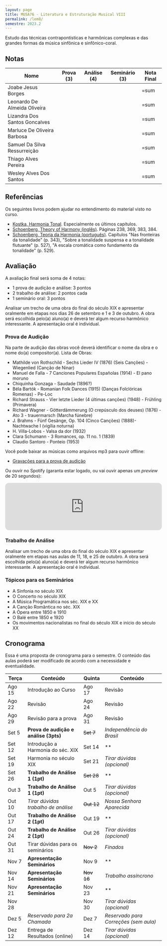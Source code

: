 ```yaml
---
layout: page
title: MUSA76 - Literatura e Estruturação Musical VIII
permalink: /lem8/
semestre: 2023.2
---
```


Estudo das técnicas contrapontísticas e harmônicas complexas e das grandes
formas da música sinfônica e sinfônico-coral.

## Notas

| Nome                          | Prova (3) | Análise (4) | Seminário (3) | Nota Final |
|-------------------------------|-----------|-------------|---------------|------------|
| Joabe Jesus Borges            |           |             |               | =sum       |
| Leonardo De Almeida Oliveira  |           |             |               | =sum       |
| Lizandra Dos Santos Goncalves |           |             |               | =sum       |
| Marluce De Oliveira Barbosa   |           |             |               | =sum       |
| Samuel Da Silva Ressurreição  |           |             |               | =sum       |
| Thiago Alves Pereira          |           |             |               | =sum       |
| Wesley Alves Dos Santos       |           |             |               | =sum       |


## Referências

Os seguintes livros podem ajudar no entendimento do material visto no curso.

- [Kostka, Harmonia Tonal][7]. Especialmente os últimos capítulos.
- [Schoenberg, Theory of Harmony (inglês)][8]. Páginas 238, 369, 383, 384.
- [Schoenberg, Teoria da Harmonia (português)][9]. Capítulos "Nas fronteiras da
  tonalidade" (p. 343), "Sobre a tonalidade suspensa e a tonalidade flutuante"
  (p. 527), "A escala cromática como fundamento da tonalidade" (p. 529).


[7]: https://www.dropbox.com/s/upnuczqhv0zeqa9/Kostka%20Tonal%20Harmony%20Traduzido.pdf?dl=0
[8]: https://www.dropbox.com/s/tka12cssiqfaglm/Schoenberg%20Arnold%20Theory%20of%20Harmony.pdf?dl=0
[9]: https://www.dropbox.com/s/1u9drv7yqpmr5kw/Schoenberg%20Harmonia.pdf?dl=0


## Avaliação

A avaliação final será soma de 4 notas:

  * 1 prova de audição e análise: 3 pontos
  * 2 trabalho de análise: 2 pontos cada
  * 1 seminário oral: 3 pontos

Analisar um trecho de uma obra do final do século XIX e apresentar oralmente em
etapas nos dias 26 de setembro e 1 e 3 de outubro. A obra será escolhida pelo(a)
aluno(a) e deverá ter algum recurso harmônico interessante. A apresentação oral
é individual.

### Prova de Audição

Na parte de audição das obras você deverá identificar o nome da obra e o nome
do(a) compositor(a). Lista de Obras:

- Mathilde von Rothschild - Sechs Lieder IV (1876) (Seis Canções) - Wiegenlied (Canção de Ninar)
- Manuel de Falla - 7 Canciones Populares Españolas (1914) - El pano moruno
- Chiquinha Gonzaga - Saudade (1896?)
- Béla Bartók - Romanian Folk Dances (1915) (Danças Folclóricas Romenas) - Pe-Loc
- Richard Strauss - Vier letzte Lieder (4 últimas canções) (1948) - Frühling (Primavera)
- Richard Wagner - Götterdämmerung (O crepúsculo dos deuses) (1876) - Ato 3 - trauermarsch (Marcha fúnebre)
- J. Brahms - Fünf Gesänge, Op. 104 (Cinco Canções) (1888)- Nachtwache I (vigília noturna)
- H. Villa-Lobos - Valsa da dor (1932)
- Clara Schumann - 3 Romances, op. 11 no. 1 (1839)
- Claudio Santoro - Ponteio (1953)

Você pode baixar as músicas como arquivos mp3 para ouvir offline:

- [Gravações para a prova de audição][1]

Ou ouvir no Spotify (garanta estar logado, ou vai ouvir apenas um _preview_ de 20 segundos):

[1]: https://www.dropbox.com/scl/fi/nob4v0ldo85dsa5qakg4k/Musicas-Audicao-LEM-8.zip?rlkey=x63f8pc08l1mtqoizgk5n643k&dl=0


<iframe style="border-radius:12px" src="https://open.spotify.com/embed/playlist/17zoY7Z7cKROeZH4x8hnLS?utm_source=generator" width="100%" height="152" frameBorder="0" allowfullscreen="" allow="autoplay; clipboard-write; encrypted-media; fullscreen; picture-in-picture" loading="lazy"></iframe>


### Trabalho de Análise

Analisar um trecho de uma obra do final do século XIX e apresentar oralmente em
etapas nas aulas de 11, 18, e 25 de outubro. A obra será escolhida pelo(a)
aluno(a) e deverá ter algum recurso harmônico interessante. A apresentação oral
é individual.


### Tópicos para os Seminários

- A Sinfonia no século XIX
- O Concerto no século XIX
- A Música Programática nos séc. XIX e XX
- A Canção Romântica no séc. XIX
- A Ópera entre 1850 e 1910
- O Balé entre 1850 e 1920
- Os movimentos nacionalistas no final do século XIX e início do século XX



## Cronograma

Essa é uma proposta de cronograma para o semestre. O conteúdo das aulas poderá
ser modificado de acordo com a necessidade e eventualidade.

| Terça  | Conteúdo                              | Quinta     | Conteúdo                              |
|--------|---------------------------------------|------------|---------------------------------------|
| Ago 15 | Introdução ao Curso                   | Ago 17     | Revisão                               |
| Ago 22 | Revisão                               | Ago 24     | Revisão                               |
| Ago 29 | Revisão para a prova                  | Ago 31     | Revisão                               |
| Set 5  | **Prova de audição e análise (3pts)** | ~~Set 7~~  | _Independência do Brasil_             |
| Set 12 | Introdução a Harmonia do séc. XIX     | Set 14     | \*\*                                  |
| Set 19 | Harmonia no século XIX                | Set 21     | _Tirar dúvidas (opcional)_            |
| Set 26 | **Trabalho de Análise 1 (1pt)**       | ~~Set 28~~ | \*\*                                  |
| Out 3  | **Trabalho de Análise 1 (1pt)**       | Out 5      | _Tirar dúvidas (opcional)_            |
| Out 10 | _Tirar dúvidas trabalho de análise_   | ~~Out 12~~ | _Nossa Senhora Aparecida_             |
| Out 17 | **Trabalho de Análise 2 (1pt)**       | Out 19     | \*\*                                  |
| Out 24 | **Trabalho de Análise 2 (1pt)**       | Out 26     | _Tirar dúvidas (opcional)_            |
| Out 31 | Tirar dúvidas para os seminários      | ~~Nov 2~~  | _Finados_                             |
| Nov 7  | **Apresentação Seminários**           | Nov 9      | \*\*                                  |
| Nov 14 | **Apresentação Seminários**           | ~~Nov 16~~ | _Trabalho assíncrono_                 |
| Nov 21 | **Apresentação Seminários**           | Nov 23     | \*\*                                  |
| Nov 28 |                                       | Nov 30     | _Tirar dúvidas (opcional)_            |
| Dez 5  | _Reservado para 2a Chamada_           | Dez 7      | _Reservado para Correções (sem aula)_ |
| Dez 12 | Entrega de Resultados (online)        | Dez 14     | _Tirar dúvidas (opcional)_            |
